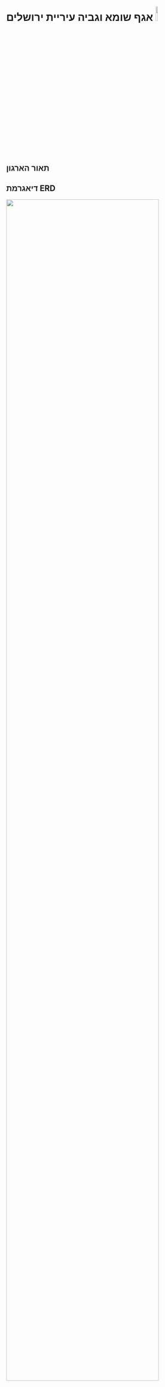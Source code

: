 # **אגף שומא וגביה עיריית ירושלים** **<img src="https://github.com/Tehila-David/database6419_6037/blob/main/Photos/Emblem_of_Jerusalem.svg.png" width="10%">**



## תאור הארגון

## דיאגרמת ERD
<img src="https://github.com/Tehila-David/database6419_6037/blob/main/Photos/ERD.png" width="90%">

## דיאגרמת DSD




